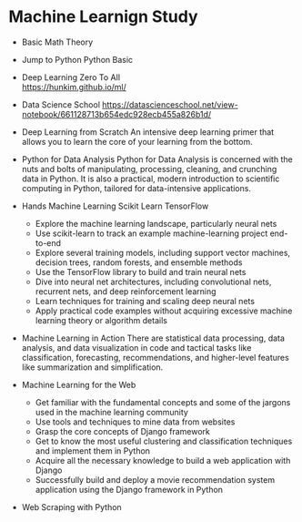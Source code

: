
Machine Learnign Study
===================

* Basic Math Theory

* Jump to Python
    Python Basic

* Deep Learning Zero To All <br>
    https://hunkim.github.io/ml/

* Data Science School
    https://datascienceschool.net/view-notebook/661128713b654edc928ecb455a826b1d/

* Deep Learning from Scratch
    An intensive deep learning primer that allows you to learn the core of your learning from the bottom.

* Python for Data Analysis
    Python for Data Analysis is concerned with the nuts and bolts of manipulating, processing, cleaning, and crunching data in Python. It is also a practical, modern introduction to scientific computing in Python, tailored for data-intensive applications.

* Hands Machine Learning Scikit Learn TensorFlow
    - Explore the machine learning landscape, particularly neural nets
    - Use scikit-learn to track an example machine-learning project end-to-end
    - Explore several training models, including support vector machines, decision trees, random forests, and ensemble methods
    - Use the TensorFlow library to build and train neural nets
    - Dive into neural net architectures, including convolutional nets, recurrent nets, and deep reinforcement learning
    - Learn techniques for training and scaling deep neural nets
    - Apply practical code examples without acquiring excessive machine learning theory or algorithm details

* Machine Learning in Action
    There are statistical data processing, data analysis, and data visualization in code and tactical tasks like classification, forecasting, recommendations, and higher-level features like summarization and simplification.

* Machine Learning for the Web
    - Get familiar with the fundamental concepts and some of the jargons used in the machine learning community
    - Use tools and techniques to mine data from websites
    - Grasp the core concepts of Django framework
    - Get to know the most useful clustering and classification techniques and implement them in Python
    - Acquire all the necessary knowledge to build a web application with Django
    - Successfully build and deploy a movie recommendation system application using the Django framework in Python    

* Web Scraping with Python
